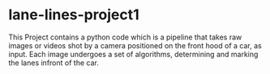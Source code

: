 # lane-lines-project1
This Project contains a python code which is a pipeline that takes raw images or videos shot by a camera positioned on the front hood of a car, as input. Each image undergoes a set of algorithms, determining and marking the lanes infront of the car.
